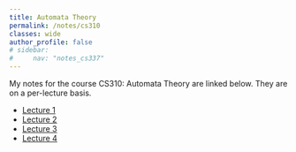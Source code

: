 ```yaml
---
title: Automata Theory
permalink: /notes/cs310
classes: wide
author_profile: false
# sidebar:
#     nav: "notes_cs337"
---
```

<script type="text/javascript" src="https://code.jquery.com/jquery-1.7.1.min.js"></script>

<script type="text/x-mathjax-config">
  MathJax.Hub.Config({
    tex2jax: {
      inlineMath: [ ['$','$'], ["\\(","\\)"] ],
      processEscapes: true
    }
  });
</script>
<script type="text/javascript" async src="https://cdnjs.cloudflare.com/ajax/libs/mathjax/2.7.5/latest.js?config=TeX-MML-AM_CHTML" async></script>


<!-- Notes Begin from here -->
My notes for the course CS310: Automata Theory are linked below. They are on a per-lecture basis.

- [Lecture 1](/notes/cs310/lec1)
- [Lecture 2](/notes/cs310/lec2)
- [Lecture 3](/notes/cs310/lec3)
- [Lecture 4](/notes/cs310/lec4)